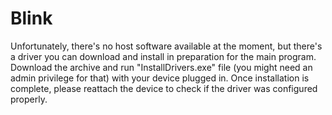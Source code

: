 # Blink
Unfortunately, there's no host software available at the moment, but there's a driver you can download and install in preparation for the main program. 
Download the archive and run "InstallDrivers.exe" file (you might need an admin privilege for that) with your device plugged in. Once installation is complete, please reattach the device to check if the driver was configured properly.
